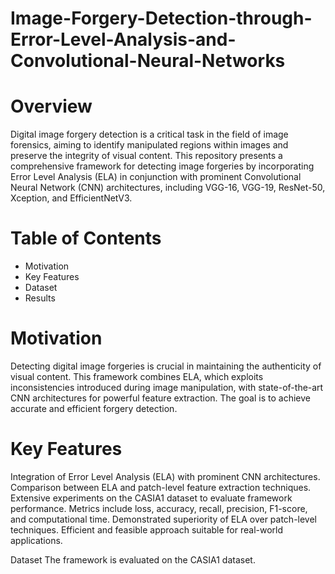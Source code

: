 # Image-Forgery-Detection-through-Error-Level-Analysis-and-Convolutional-Neural-Networks

# Overview
Digital image forgery detection is a critical task in the field of image forensics, aiming to identify manipulated regions within images and preserve the integrity of visual content. This repository presents a comprehensive framework for detecting image forgeries by incorporating Error Level Analysis (ELA) in conjunction with prominent Convolutional Neural Network (CNN) architectures, including VGG-16, VGG-19, ResNet-50, Xception, and EfficientNetV3.

# Table of Contents
* Motivation
* Key Features
* Dataset
* Results

# Motivation
Detecting digital image forgeries is crucial in maintaining the authenticity of visual content. This framework combines ELA, which exploits inconsistencies introduced during image manipulation, with state-of-the-art CNN architectures for powerful feature extraction. The goal is to achieve accurate and efficient forgery detection.

# Key Features
Integration of Error Level Analysis (ELA) with prominent CNN architectures.
Comparison between ELA and patch-level feature extraction techniques.
Extensive experiments on the CASIA1 dataset to evaluate framework performance.
Metrics include loss, accuracy, recall, precision, F1-score, and computational time.
Demonstrated superiority of ELA over patch-level techniques.
Efficient and feasible approach suitable for real-world applications.

Dataset
The framework is evaluated on the CASIA1 dataset. 
